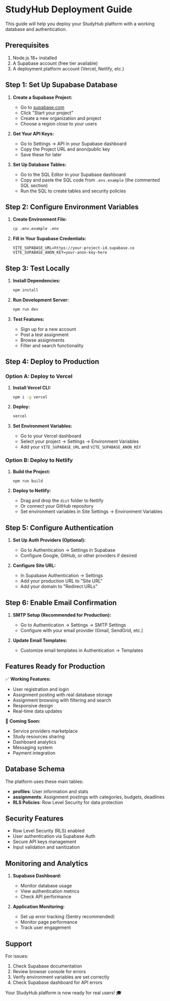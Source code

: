 # StudyHub Deployment Guide

This guide will help you deploy your StudyHub platform with a working database and authentication.

## Prerequisites

1. Node.js 18+ installed
2. A Supabase account (free tier available)
3. A deployment platform account (Vercel, Netlify, etc.)

## Step 1: Set Up Supabase Database

1. **Create a Supabase Project:**

   - Go to [supabase.com](https://supabase.com)
   - Click "Start your project"
   - Create a new organization and project
   - Choose a region close to your users

2. **Get Your API Keys:**

   - Go to Settings → API in your Supabase dashboard
   - Copy the Project URL and anon/public key
   - Save these for later

3. **Set Up Database Tables:**
   - Go to the SQL Editor in your Supabase dashboard
   - Copy and paste the SQL code from `.env.example` (the commented SQL section)
   - Run the SQL to create tables and security policies

## Step 2: Configure Environment Variables

1. **Create Environment File:**

   ```bash
   cp .env.example .env
   ```

2. **Fill in Your Supabase Credentials:**
   ```env
   VITE_SUPABASE_URL=https://your-project-id.supabase.co
   VITE_SUPABASE_ANON_KEY=your-anon-key-here
   ```

## Step 3: Test Locally

1. **Install Dependencies:**

   ```bash
   npm install
   ```

2. **Run Development Server:**

   ```bash
   npm run dev
   ```

3. **Test Features:**
   - Sign up for a new account
   - Post a test assignment
   - Browse assignments
   - Filter and search functionality

## Step 4: Deploy to Production

### Option A: Deploy to Vercel

1. **Install Vercel CLI:**

   ```bash
   npm i -g vercel
   ```

2. **Deploy:**

   ```bash
   vercel
   ```

3. **Set Environment Variables:**
   - Go to your Vercel dashboard
   - Select your project → Settings → Environment Variables
   - Add your `VITE_SUPABASE_URL` and `VITE_SUPABASE_ANON_KEY`

### Option B: Deploy to Netlify

1. **Build the Project:**

   ```bash
   npm run build
   ```

2. **Deploy to Netlify:**
   - Drag and drop the `dist` folder to Netlify
   - Or connect your GitHub repository
   - Set environment variables in Site Settings → Environment Variables

## Step 5: Configure Authentication

1. **Set Up Auth Providers (Optional):**

   - Go to Authentication → Settings in Supabase
   - Configure Google, GitHub, or other providers if desired

2. **Configure Site URL:**
   - In Supabase Authentication → Settings
   - Add your production URL to "Site URL"
   - Add your domain to "Redirect URLs"

## Step 6: Enable Email Confirmation

1. **SMTP Setup (Recommended for Production):**

   - Go to Authentication → Settings → SMTP Settings
   - Configure with your email provider (Gmail, SendGrid, etc.)

2. **Update Email Templates:**
   - Customize email templates in Authentication → Templates

## Features Ready for Production

✅ **Working Features:**

- User registration and login
- Assignment posting with real database storage
- Assignment browsing with filtering and search
- Responsive design
- Real-time data updates

🚧 **Coming Soon:**

- Service providers marketplace
- Study resources sharing
- Dashboard analytics
- Messaging system
- Payment integration

## Database Schema

The platform uses these main tables:

- **profiles**: User information and stats
- **assignments**: Assignment postings with categories, budgets, deadlines
- **RLS Policies**: Row Level Security for data protection

## Security Features

- Row Level Security (RLS) enabled
- User authentication via Supabase Auth
- Secure API keys management
- Input validation and sanitization

## Monitoring and Analytics

1. **Supabase Dashboard:**

   - Monitor database usage
   - View authentication metrics
   - Check API performance

2. **Application Monitoring:**
   - Set up error tracking (Sentry recommended)
   - Monitor page performance
   - Track user engagement

## Support

For issues:

1. Check Supabase documentation
2. Review browser console for errors
3. Verify environment variables are set correctly
4. Check Supabase dashboard for API errors

Your StudyHub platform is now ready for real users! 🎓
